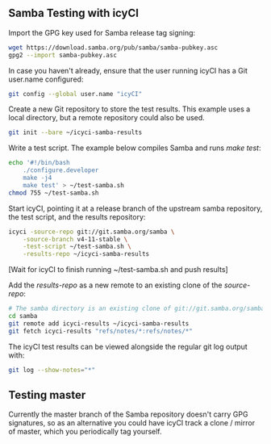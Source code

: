 Samba Testing with icyCI
------------------------

Import the GPG key used for Samba release tag signing:
```sh
wget https://download.samba.org/pub/samba/samba-pubkey.asc
gpg2 --import samba-pubkey.asc
```

In case you haven't already, ensure that the user running icyCI has a Git
user.name configured:
```sh
git config --global user.name "icyCI"
```

Create a new Git repository to store the test results. This example uses a local
directory, but a remote repository could also be used.
```sh
git init --bare ~/icyci-samba-results
```

Write a test script. The example below compiles Samba and runs *make test*:
```sh
echo '#!/bin/bash
	./configure.developer
	make -j4
	make test' > ~/test-samba.sh
chmod 755 ~/test-samba.sh
```

Start icyCI, pointing it at a release branch of the upstream samba repository,
the test script, and the results repository:
```sh
icyci -source-repo git://git.samba.org/samba \
	-source-branch v4-11-stable \
	-test-script ~/test-samba.sh \
	-results-repo ~/icyci-samba-results
```

[Wait for icyCI to finish running ~/test-samba.sh and push results]

Add the *results-repo* as a new remote to an existing clone of the
*source-repo*:
```sh
# The samba directory is an existing clone of git://git.samba.org/samba
cd samba
git remote add icyci-results ~/icyci-samba-results
git fetch icyci-results "refs/notes/*:refs/notes/*"
```

The icyCI test results can be viewed alongside the regular git log output with:
```sh
git log --show-notes="*"
```


Testing master
--------------

Currently the master branch of the Samba repository doesn't carry GPG
signatures, so as an alternative you could have icyCI track a clone / mirror
of master, which you periodically tag yourself.
